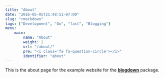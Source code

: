 ```yaml
---
title: "About"
date: "2016-05-05T21:48:51-07:00"
slug: "rmarkdown"
tags: ["Development", "Go", "fast", "Blogging"]
menu:
    main:
        name: "About"
        weight: 2
        url: "/about/"
        pre: "<i class='fa fa-question-circle'></i>"
        identifier: "about"
---
```


This is the about page for the example website for the [**blogdown**](https://github.com/rstudio/blogdown) package.
